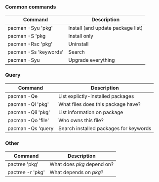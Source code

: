 ### Common commands

|Command| Description |
|--|--|
| pacman -Syu 'pkg' |Install (and update package list)  |
|pacman -S 'pkg |Install only |
|pacman -Rsc 'pkg' |Uninstall |
|pacman -Ss 'keywords' |Search |
|pacman -Syu |Upgrade everything |

### Query

|Command| Description |
|--|--|
|pacman -Qe |List explictly-installed packages |
|pacman -Ql 'pkg' |What files does this package have? |
|pacman -Qii 'pkg' |List information on package |
|pacman -Qo 'file' |Who owns this file? |
|pacman -Qs 'query |Search installed packages for keywords |

### Other

|Command| Description |
|--|--|
|pactree 'pkg' |What does _pkg_ depend on? |
|pactree -r 'pkg' |What depends on _pkg_? |
